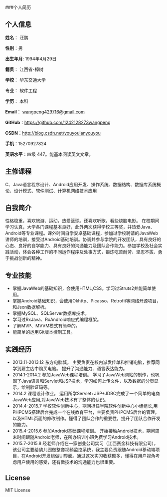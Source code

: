 ###个人简历


## 个人信息

**姓名**： 汪鹏

**性别**：男  

**出生年月**: 1994年4月29日

**籍贯**： 江西省-樟树

**学校**： 华东交通大学 

**专业**： 软件工程

**学历**： 本科

**Email**： wangpeng429716@gmail.com 

**GitHub**：https://github.com/1242128273wangpeng

**CSDN**：http://blog.csdn.net/youyoulanyouyou

**手机**：15270927824

**英语水平**：四级 447。能基本阅读英文文章。

## 主修课程

C、Java语言程序设计、Android应用开发、操作系统、数据结构、数据库系统概论、设计模式、软件测试、计算机网络技术应用

## 自我简介

性格稳重，喜欢旅游、运动，热爱篮球。还喜欢听歌，看些烧脑电影。
在校期间学习认真，大学各门课程基本良好，此外两次获得学校三等奖，并热爱Java、Android等专业课程。课外时间自学安卓基础课程，参加过学校聘请的JavaWeb讲师的培训，接受过Android基础培训。协调并参与学院的开发团队，具有良好的心态、良好的自学能力、具有良好的沟通能力及团队合作能力。参加学校及社会实践活动，体会各种工作的不同运作程序及处事方式，锻炼吃苦耐劳、坚忍不拔、勇于挑战创新的精神。

## 专业技能

* 掌握JavaWeb的基础知识，会使用HTML,CSS。学习过Struts2并能简单使用。
* 掌握Android基础知识，会使用Okhttp、Picasso、Retrofit等网络开源项目，和Json数据解析。
* 掌握MySQL、SQLServer数据库技术。
* 学习过RxJava、RxAndroid响应式编程框架。
* 了解MVP、MVVM模式有简单的。
* 能简单的运用Git版本控制工具。

## 实践经历
* 2013.11-2013.12 东方电脑城。    主要负责在校内派发传单和推销电脑，推荐同学到雇主店中购买电脑。 提升了沟通能力、语言表达能力。
* 2014.1-2014.2 参加JavaWeb课程培训。    学习了JavaWeb网站的制作，也巩固了Java语言和Servlet和JSP技术，学习如何上传文件，以及数据的分页显示，绘制验证码等。
* 2014.2 课程设计作业。  运用所学Servlet+JSP+JDBC完成了一个简单的电商JavaWeb应用,对JavaWeb技术有了整体的认识。
* 2014.4-2015.7 学校软件创新中心，期间担任学院软件创新中心小组组长,用PHPCMS搭建后台完成一个在线教育平台，主要负责PHPCMS后台的管理，以及HTML页面的修改制作。懂得了团队合作的重要性，提升了团队合作开发的能力。
* 2015.4-2015.6 参加Android基础课程培训。  开始接触Android技术，期间周末时间跟随Android老师，在所办培训小班免费学习Android技术。
* 2015.7-2015.8 经老师介绍在一家创业公司实习（江西赛金科技有限公司），该公司主要给幼儿园做整套视频监控系统，我主要负责跟随Android移动端项目，在Android开发组做UI界面。通过这次实习收获颇多，懂得在用户视角考虑用户使用的感受，还有做技术的沟通能力也很重要。


## License
MIT License

